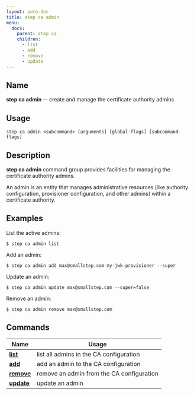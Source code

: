 ```yaml
---
layout: auto-doc
title: step ca admin
menu:
  docs:
    parent: step ca
    children:
      - list
      - add
      - remove
      - update
---
```


## Name
**step ca admin** -- create and manage the certificate authority admins

## Usage

```raw
step ca admin <subcommand> [arguments] [global-flags] [subcommand-flags]
```

## Description

**step ca admin** command group provides facilities for managing the
certificate authority admins.

An admin is an entity that manages administrative resources (like authority
configuration, provisioner configuration, and other admins) within a certificate
authority.

## Examples

List the active admins:
```shell
$ step ca admin list
```

Add an admin:
```shell
$ step ca admin add max@smallstep.com my-jwk-provisioner --super
```

Update an admin:
```shell
$ step ca admin update max@smallstep.com --super=false
```

Remove an admin:
```shell
$ step ca admin remove max@smallstep.com
```

## Commands


| Name | Usage |
|---|---|
| **[list](list/)** | list all admins in the CA configuration |
| **[add](add/)** | add an admin to the CA configuration |
| **[remove](remove/)** | remove an admin from the CA configuration |
| **[update](update/)** | update an admin |

